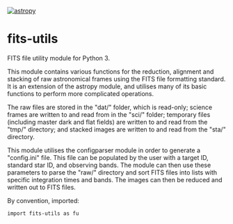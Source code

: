 [![astropy](http://img.shields.io/badge/powered%20by-AstroPy-orange.svg?style=flat)](http://www.astropy.org/)

# fits-utils
FITS file utility module for Python 3.

This module contains various functions for the reduction, alignment and stacking
of raw astronomical frames using the FITS file formatting standard. It is an
extension of the astropy module, and utilises many of its basic functions to
perform more complicated operations.

The raw files are stored in the "dat/" folder, which is read-only; science
frames are written to and read from in the "sci/" folder; temporary files
(including master dark and flat fields) are written to and read from the "tmp/"
directory; and stacked images are written to and read from the "sta/" directory.

This module utilises the configparser module in order to generate a "config.ini"
file. This file can be populated by the user with a target ID, standard star ID,
and observing bands. The module can then use these parameters to parse the
"raw/" directory and sort FITS files into lists with specific integration times
and bands. The images can then be reduced and written out to FITS files.

By convention, imported:

`import fits-utils as fu`
